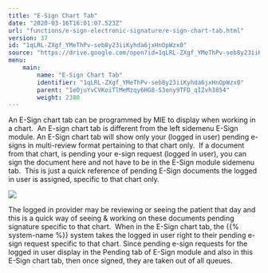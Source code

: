 ```yaml
---
title: "E-Sign Chart Tab"
date: "2020-03-16T16:01:07.523Z"
url: "functions/e-sign-electronic-signature/e-sign-chart-tab.html"
version: 37
id: "1qLRL-ZXgf_YMeThPv-seb8y23iiKyhda6jxHnOpWzx0"
source: "https://drive.google.com/open?id=1qLRL-ZXgf_YMeThPv-seb8y23iiKyhda6jxHnOpWzx0"
menu:
    main:
        name: "E-Sign Chart Tab"
        identifier: "1qLRL-ZXgf_YMeThPv-seb8y23iiKyhda6jxHnOpWzx0"
        parent: "1eOjuYvCVKoiTlMeMzqy6HG8-S3ony9TFD_qIZvh3854"
        weight: 2380
---
```

An E-Sign chart tab can be programmed by MIE to display when working in a chart.  An E-sign chart tab is different from the left sidemenu E-Sign module. An E-Sign chart tab will show only your (logged in user) pending e-signs in multi-review format pertaining to that chart only.  If a document from that chart, is pending your e-sign request (logged in user), you can sign the document here and not have to be in the E-Sign module sidemenu tab.  This is just a quick reference of pending E-Sign documents the logged in user is assigned, specific to that chart only.



![](e-sign-chart-tab.images/image1.png)



The logged in provider may be reviewing or seeing the patient that day and this is a quick way of seeing & working on these documents pending signature specific to that chart.  When in the E-Sign chart tab, the {{% system-name %}} system takes the logged in user right to their pending e-sign request specific to that chart. Since pending e-sign requests for the logged in user display in the Pending tab of E-Sign module and also in this E-Sign chart tab, then once signed, they are taken out of all queues.



